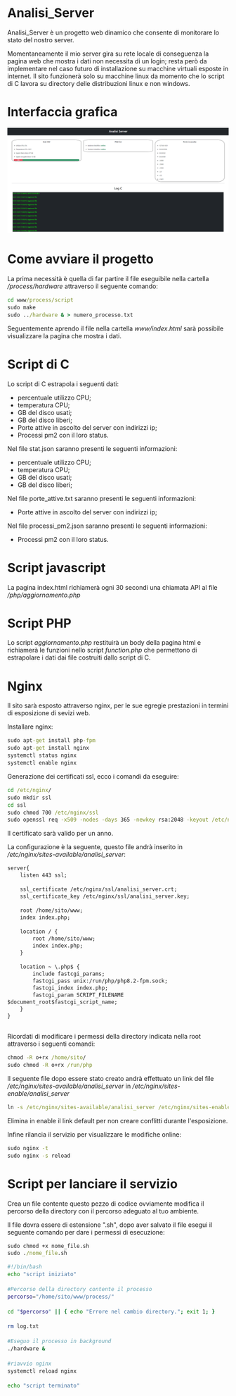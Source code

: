 # Analisi_Server

Analisi_Server è un progetto web dinamico che consente di monitorare lo stato del nostro server.

Momentaneamente il mio server gira su rete locale di conseguenza la pagina web che mostra i dati non necessita di un login; resta però da implementare nel caso futuro di installazione su macchine virtuali esposte in internet.
Il sito funzionerà solo su macchine linux da momento che lo script di C lavora su directory delle distribuzioni linux e non windows.

# Interfaccia grafica

![GUI](./docs/AnalisiServer.png)

# Come avviare il progetto

La prima necessità è quella di far partire il file eseguibile nella cartella _/process/hardware_ attraverso il seguente comando:

```cmd
cd www/process/script
sudo make
sudo ../hardware & > numero_processo.txt
```

Seguentemente aprendo il file nella cartella _www/index.html_ sarà possibile visualizzare la pagina che mostra i dati.

# Script di C

Lo script di C estrapola i seguenti dati:

- percentuale utilizzo CPU;
- temperatura CPU;
- GB del disco usati;
- GB del disco liberi;
- Porte attive in ascolto del server con indirizzi ip;
- Processi pm2 con il loro status.

Nel file stat.json saranno presenti le seguenti informazioni:

- percentuale utilizzo CPU;
- temperatura CPU;
- GB del disco usati;
- GB del disco liberi;

Nel file porte_attive.txt saranno presenti le seguenti informazioni:

- Porte attive in ascolto del server con indirizzi ip;

Nel file processi_pm2.json saranno presenti le seguenti informazioni:

- Processi pm2 con il loro status.

# Script javascript

La pagina index.html richiamerà ogni 30 secondi una chiamata API al file _/php/aggiornamento.php_

# Script PHP

Lo script _aggiornamento.php_ restituirà un body della pagina html e richiamerà le funzioni nello script _function.php_ che permettono di estrapolare i dati dai file costruiti dallo script di C.

# Nginx

Il sito sarà esposto attraverso nginx, per le sue egregie prestazioni in termini di esposizione di sevizi web.

Installare nginx:

```cmd
sudo apt-get install php-fpm
sudo apt-get install nginx
systemctl status nginx
systemctl enable nginx
```

Generazione dei certificati ssl, ecco i comandi da eseguire:

```cmd
cd /etc/nginx/
sudo mkdir ssl
cd ssl
sudo chmod 700 /etc/nginx/ssl
sudo openssl req -x509 -nodes -days 365 -newkey rsa:2048 -keyout /etc/nginx/ssl/[nome_chiave].key -out /etc/nginx/ssl/[nome-certificato].crt
```

Il certificato sarà valido per un anno.

La configurazione è la seguente, questo file andrà inserito in _/etc/nginx/sites-available/analisi_server_:

```nginx
server{
    listen 443 ssl;

    ssl_certificate /etc/nginx/ssl/analisi_server.crt;
    ssl_certificate_key /etc/nginx/ssl/analisi_server.key;

    root /home/sito/www;
    index index.php;

    location / {
        root /home/sito/www;
        index index.php;
    }

    location ~ \.php$ {
        include fastcgi_params;
        fastcgi_pass unix:/run/php/php8.2-fpm.sock;
        fastcgi_index index.php;
        fastcgi_param SCRIPT_FILENAME $document_root$fastcgi_script_name;
    }
}


```

Ricordati di modificare i permessi della directory indicata nella root attraverso i seguenti comandi:

```cmd
chmod -R o+rx /home/sito/
sudo chmod -R o+rx /run/php

```

Il seguente file dopo essere stato creato andrà effettuato un link del file _/etc/nginx/sites-available/analisi_server_ in _/etc/nginx/sites-enable/analisi_server_

```cmd
ln -s /etc/nginx/sites-available/analisi_server /etc/nginx/sites-enabled
```

Elimina in enable il link default per non creare conflitti durante l'esposizione.

Infine rilancia il servizio per visualizzare le modifiche online:

```cmd
sudo nginx -t
sudo nginx -s reload
```

# Script per lanciare il servizio

Crea un file contente questo pezzo di codice ovviamente modifica il percorso della directory con il percorso adeguato al tuo ambiente.

Il file dovra essere di estensione ".sh", dopo aver salvato il file esegui il seguente comando per dare i permessi di esecuzione:

```cmd
sudo chmod +x nome_file.sh
sudo ./nome_file.sh
```

```sh
#!/bin/bash
echo "script iniziato"

#Percorso della directory contente il processo
percorso="/home/sito/www/process/"

cd "$percorso" || { echo "Errore nel cambio directory."; exit 1; }

rm log.txt

#Eseguo il processo in background
./hardware &

#riavvio nginx
systemctl reload nginx

echo "script terminato"
```
